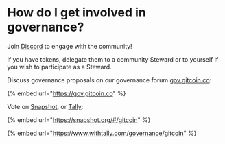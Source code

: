 # How do I get involved in governance?

Join [Discord](http://discord.gg/gitcoin) to engage with the community!

If you have tokens, delegate them to a community Steward or to yourself if you wish to participate as a Steward.

Discuss governance proposals on our governance forum [gov.gitcoin.co](https://gov.gitcoin.co):

{% embed url="https://gov.gitcoin.co" %}

Vote on [Snapshot](https://snapshot.org/#/gitcoin), or [Tally](https://www.withtally.com/governance/gitcoin):

{% embed url="https://snapshot.org/#/gitcoin" %}

{% embed url="https://www.withtally.com/governance/gitcoin" %}
